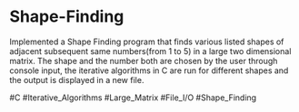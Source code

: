 # Shape-Finding
Implemented a Shape Finding program that finds various listed shapes of adjacent subsequent same numbers(from 1 to 5) in a large two dimensional matrix.
The shape and the number both are chosen by the user through console input, the iterative algorithms in C are run for different shapes and the output is displayed in a new file.

#C #Iterative_Algorithms #Large_Matrix #File_I/O #Shape_Finding
